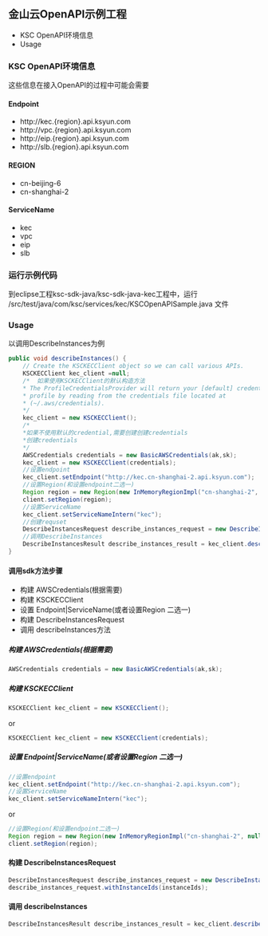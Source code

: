 ## 金山云OpenAPI示例工程 ##
* KSC OpenAPI环境信息
* Usage

### KSC OpenAPI环境信息

这些信息在接入OpenAPI的过程中可能会需要

#### Endpoint
* http://kec.{region}.api.ksyun.com
* http://vpc.{region}.api.ksyun.com
* http://eip.{region}.api.ksyun.com
* http://slb.{region}.api.ksyun.com

#### REGION
* cn-beijing-6
* cn-shanghai-2

#### ServiceName
* kec
* vpc
* eip
* slb

### 运行示例代码

到eclipse工程ksc-sdk-java/ksc-sdk-java-kec工程中，运行 /src/test/java/com/ksc/services/kec/KSCOpenAPISample.java 文件


### Usage
以调用DescribeInstances为例

```java
public void describeInstances() {
	// Create the KSCKECClient object so we can call various APIs.
	KSCKECClient kec_client =null;
	/*	如果使用KSCKECClient的默认构造方法
	* The ProfileCredentialsProvider will return your [default] credential
	* profile by reading from the credentials file located at
	* (~/.aws/credentials).
	*/
	kec_client = new KSCKECClient();
	/*
	*如果不使用默认的credential,需要创建创建credentials
	*创建credentials
	*/
	AWSCredentials credentials = new BasicAWSCredentials(ak,sk);
	kec_client = new KSCKECClient(credentials);
	//设置endpoint
	kec_client.setEndpoint("http://kec.cn-shanghai-2.api.ksyun.com");
	//设置Region(和设置endpoint二选一)
	Region region = new Region(new InMemoryRegionImpl("cn-shanghai-2", null));
	client.setRegion(region);
	//设置ServiceName
	kec_client.setServiceNameIntern("kec");
	//创建requset
	DescribeInstancesRequest describe_instances_request = new DescribeInstancesRequest();
	//调用DescribeInstances
	DescribeInstancesResult describe_instances_result = kec_client.describeInstances(describe_instances_request);
}
```
#### 调用sdk方法步骤
* 构建 AWSCredentials(根据需要)
* 构建 KSCKECClient
* 设置 Endpoint|ServiceName(或者设置Region 二选一)
* 构建 DescribeInstancesRequest
* 调用 describeInstances方法

##### 构建 AWSCredentials(根据需要)
```java
AWSCredentials credentials = new BasicAWSCredentials(ak,sk);
```
##### 构建 KSCKECClient
```java
KSCKECClient kec_client = new KSCKECClient();
```
or 

```java
KSCKECClient kec_client = new KSCKECClient(credentials);
```
##### 设置 Endpoint|ServiceName(或者设置Region 二选一)

```java
//设置endpoint
kec_client.setEndpoint("http://kec.cn-shanghai-2.api.ksyun.com");
//设置ServiceName
kec_client.setServiceNameIntern("kec");

```
or

```java
//设置Region(和设置endpoint二选一)
Region region = new Region(new InMemoryRegionImpl("cn-shanghai-2", null));
client.setRegion(region);

```

#### 构建 DescribeInstancesRequest

```java
DescribeInstancesRequest describe_instances_request = new DescribeInstancesRequest();
describe_instances_request.withInstanceIds(instanceIds);
```

#### 调用 describeInstances

```java
DescribeInstancesResult describe_instances_result = kec_client.describeInstances(describe_instances_request);
```
